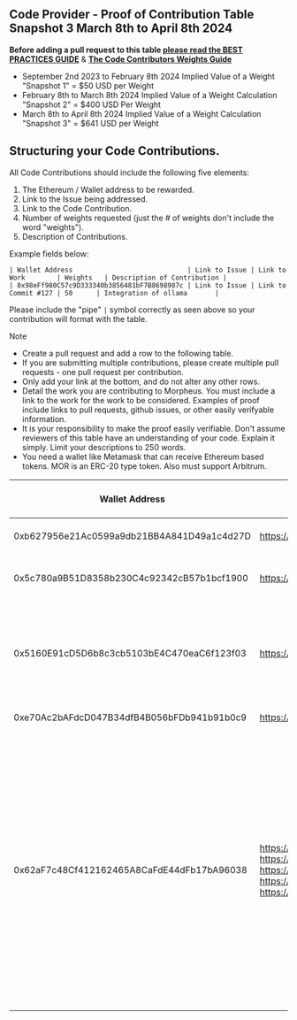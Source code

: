 ## Code Provider - Proof of Contribution Table Snapshot 3 March 8th to April 8th 2024

**Before adding a pull request to this table [please read the BEST PRACTICES GUIDE](https://github.com/MorpheusAIs/Docs/blob/main/!KEYDOCS%20README%20FIRST!/Code%20Contributor%20Best%20Practices.md)**
& 
**[The Code Contributors Weights Guide](https://github.com/MorpheusAIs/Docs/blob/main/Guides/Code%20Contributor%20Weights%20Guide.md)**
- September 2nd 2023 to February 8th 2024 Implied Value of a Weight "Snapshot 1" = $50 USD per Weight
- February 8th to March 8th 2024 Implied Value of a Weight Calculation "Snapshot 2" = $400 USD Per Weight
- March 8th to April 8th 2024 Implied Value of a Weight Calculation "Snapshot 3" = $641 USD per Weight

## Structuring your Code Contributions.
All Code Contributions should include the following five elements:
1. The Ethereum / Wallet address to be rewarded.
2. Link to the Issue being addressed.
3. Link to the Code Contribution.
4. Number of weights requested (just the # of weights don't include the word "weights").
5. Description of Contributions.

Example fields below: 

`| Wallet Address                             | Link to Issue | Link to Work        | Weights	| Description of Contribution |`    
`| 0x98eFf980C57c9D333340b3856481bF7B8698987c | Link to Issue | Link to Commit #127 | 50      |	Integration of ollama       |`  

Please include the "pipe" `|` symbol correctly as seen above so your contribution will format with the table.

> [!NOTE]
> - Create a pull request and add a row to the following table.  
> - If you are submitting multiple contributions, please create multiple pull requests - one pull request per contribution.  
> - Only add your link at the bottom, and do not alter any other rows.   
> - Detail the work you are contributing to Morpheus. You must include a link to the work for the work to be considered. Examples of proof include links to pull requests, github issues, or other easily verifyable information.  
> - It is your responsibility to make the proof easily verifiable. Don't assume reviewers of this table have an understanding of your code. Explain it simply. Limit your descriptions to 250 words.
> -  You need a wallet like Metamask that can receive Ethereum based tokens. MOR is an ERC-20 type token. Also must support Arbitrum.

| Wallet Address | Link to Work | Weight of Value Contributed (Weights)  | Description of Contribution                                                                                                                                                                                                                           |
| -------------- | ------------ |----------|-------------------------------------------------------------------------------------------------------------------------------------------------------------------------------------------------------------------------------------------------------|
| 0xb627956e21Ac0599a9db21BB4A841D49a1c4d27D | https://github.com/MorpheusAIs/Docs/pull/67 | 1 | WhitePaper translated to Slovenian |
| 0x5c780a9B51D8358b230C4c92342cB57b1bcf1900 | https://github.com/ngerald51/MorpheusInternational/pull/1 | 1 | Protection Funds translated to Chinese |
| 0x5160E91cD5D6b8c3cb5103bE4C470eaC6f123f03 | https://github.com/MorpheusAIs/Morpheus/pull/634/commits/18ca822b43e114204a57ea8b2efadca2552bda1e | 14 | New and ongoing technical integrations with Sei, Monad, Hive Network, Tensorplex, Shinkai
| 0xe70Ac2bAFdcD047B34dfB4B056bFDb941b91b0c9 | https://github.com/MorpheusAIs/Lite-Client/issues/47 | https://github.com/MorpheusAIs/Lite-Client/pull/49 | 4 | Fixed React warning for rendering the QR Modal to connect MetaMask wallet
| 0x62aF7c48Cf412162465A8CaFdE44dFb17bA96038 | https://github.com/MorpheusAIs/MRC/pull/6, https://github.com/MorpheusAIs/MRC/pull/21, https://github.com/MorpheusAIs/MRC/pull/13, https://github.com/MorpheusAIs/MRC/pull/10, https://github.com/MorpheusAIs/Docs/pull/83, https://github.com/MorpheusAIs/Docs/pull/77, https://github.com/MorpheusAIs/Docs/pull/70, https://github.com/MorpheusAIs/MRC/pull/21, https://github.com/MorpheusAIs/Docs/pull/108 | 41 | Constant management, improving and keeping up to date /Docs and /MRC repositories, setup MRC dissussion forum, setup and customisation of discord community bot, administration and moderation of socials, tech assistance, facilitation of discussions, contrinution to MRCs |
